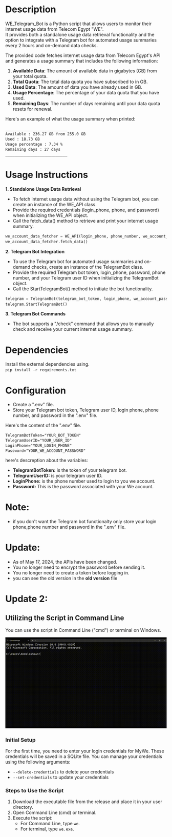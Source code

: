 # Description
WE_Telegram_Bot  is a Python script that allows users to monitor their internet usage data from Telecom Egypt "WE".\
It provides both a standalone usage data retrieval functionality and the option to integrate with a Telegram bot for automated usage summaries every 2 hours and on-demand data checks.

The provided code fetches internet usage data from Telecom Egypt's API and generates a usage summary that includes the following information:
1. **Available Data**: The amount of available data in gigabytes (GB) from your total quota.
2. **Total Quota**: The total data quota you have subscribed to in GB.
3. **Used Data**: The amount of data you have already used in GB.
4. **Usage Percentage**: The percentage of your data quota that you have used.
5. **Remaining Days**: The number of days remaining until your data quota resets for renewal.

Here's an example of what the usage summary when printed:
``` 
___________________________
Available : 236.27 GB from 255.0 GB
Used : 18.73 GB
Usage percentage : 7.34 %
Remaining days : 27 days
___________________________
```


# Usage Instructions
**1. Standalone Usage Data Retrieval**

- To fetch internet usage data without using the Telegram bot, you can create an instance of the WE_API class.
- Provide the required credentials (login_phone, phone, and password) when initializing the WE_API object.
- Call the fetch_data() method to retrieve and print your internet usage summary.
  
``` python
we_account_data_fetcher = WE_API(login_phone, phone_number, we_account_password)
we_account_data_fetcher.fetch_data()
```

**2. Telegram Bot Integration**
- To use the Telegram bot for automated usage summaries and on-demand checks, create an instance of the TelegramBot class.
- Provide the required Telegram bot token, login_phone, password, phone number, and your Telegram user ID when initializing the TelegramBot object.
- Call the StartTelegramBot() method to initiate the bot functionality.
``` python
telegram = TelegramBot(telegram_bot_token, login_phone, we_account_password, phone_number, telegram_user_id)
telegram.StartTelegramBot()
```

**3. Telegram Bot Commands**
- The bot supports a "/check" command that allows you to manually check and receive your current internet usage summary.


# Dependencies
Install the external dependencies using.\
`pip install -r requirements.txt`

# Configuration
- Create a ".env" file.
- Store your Telegram bot token, Telegram user ID, login phone, phone number, and password in the ".env" file.
  
Here's the content of the ".env" file.
``` env
TelegramBotToken="YOUR_BOT_TOKEN"
TelegramUserID="YOUR_USER_ID"
LoginPhone="YOUR_LOGIN_PHONE"
Password="YOUR_WE_ACCOUNT_PASSWORD"
```
here's descreption about the variables:
- **TelegramBotToken:** is the token of your telegram bot.
- **TelegramUserID:** is your telegram user ID.
- **LoginPhone:** is the phone number used to login to you we account.
- **Password:** This is the password associated with your We account.
# Note: 
- if you don't want the Telegram bot functionalty only store your login phone,phone number and password in the ".env" file.

# Update:
- As of May 17, 2024, the APIs have been changed.
- You no longer need to encrypt the password before sending it. 
- You no longer need to create a token before logging in.
- you can see the old version in the **old version** file

# Update 2:

## Utilizing the Script in Command Line

You can use the script in Command Line ("cmd") or terminal on Windows.

![script cmd demo](./Command%20Line/cmd_demo.gif)

### Initial Setup
For the first time, you need to enter your login credentials for MyWe. These credentials will be saved in a SQLite file. You can manage your credentials using the following arguments:

- `--delete-credentials` to delete your credentials
- `--set-credentials` to update your credentials

### Steps to Use the Script
1. Download the executable file from the release and place it in your user directory.
2. Open Command Line (cmd) or terminal.
3. Execute the script:
   - For Command Line, type `we`.
   - For terminal, type `we.exe`.


